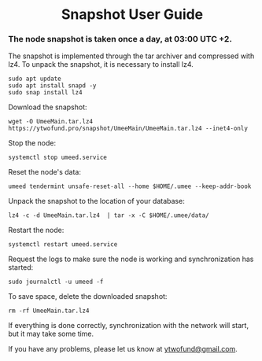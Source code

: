 <h1 align="center"> Snapshot User Guide </h1>
<h3 align="left"> The node snapshot is taken once a day, at 03:00 UTC +2. </h3>

The snapshot is implemented through the tar archiver and compressed with lz4. To unpack the snapshot, it is necessary to install lz4.
```
sudo apt update
sudo apt install snapd -y
sudo snap install lz4
```
Download the snapshot:
```
wget -O UmeeMain.tar.lz4 https://ytwofund.pro/snapshot/UmeeMain/UmeeMain.tar.lz4 --inet4-only
```
Stop the node:
```
systemctl stop umeed.service
```
Reset the node's data:
```
umeed tendermint unsafe-reset-all --home $HOME/.umee --keep-addr-book
```
Unpack the snapshot to the location of your database:
```
lz4 -c -d UmeeMain.tar.lz4  | tar -x -C $HOME/.umee/data/
```
Restart the node:
```
systemctl restart umeed.service
```
Request the logs to make sure the node is working and synchronization has started:
```
sudo journalctl -u umeed -f
```
To save space, delete the downloaded snapshot:
```
rm -rf UmeeMain.tar.lz4
```
If everything is done correctly, synchronization with the network will start, but it may take some time.

If you have any problems, please let us know at ytwofund@gmail.com.
